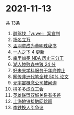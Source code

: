 # 2021-11-13
  共 13条

  <!-- BEGIN -->
  <!-- 最后更新时间:Sat Nov 13 2021 07:10:44 GMT+0000 (Coordinated Universal Time) -->
  1. [醉驾找「yuwei」案宣判](https://www.zhihu.com/search?q=yuwei)
1. [扬名立万](https://www.zhihu.com/search?q=扬名立万)
1. [孟羽童成为董明珠秘书](https://www.zhihu.com/search?q=孟羽童)
1. [一人之下 4 更新](https://www.zhihu.com/search?q=一人之下4)
1. [库里加冕 NBA 历史三分王](https://www.zhihu.com/search?q=库里)
1. [湖人惨败森林狼 24 分](https://www.zhihu.com/search?q=湖人)
1. [好未来学科服务于年底停止](https://www.zhihu.com/search?q=好未来)
1. [网传非洲代笔全球 50% 论文](https://www.zhihu.com/search?q=非洲代笔)
1. [元宇宙概念公司被问询](https://www.zhihu.com/search?q=元宇宙)
1. [拼多多成立工会](https://www.zhihu.com/search?q=拼多多)
1. [英雄联盟双城关系有多差](https://www.zhihu.com/search?q=英雄联盟双城之战)
1. [上海地铁接触网跳闸](https://www.zhihu.com/search?q=上海地铁)
1. [李铁换人引争议](https://www.zhihu.com/search?q=李铁)
  <!-- END -->
  